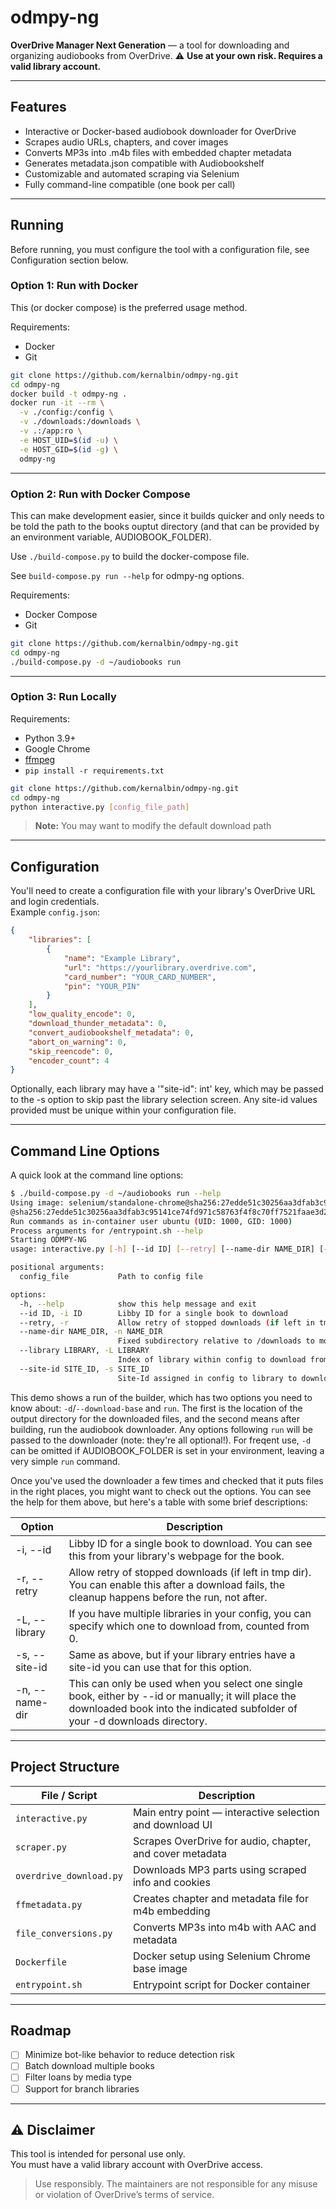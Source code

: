 # odmpy-ng
**OverDrive Manager Next Generation** — a tool for downloading and organizing audiobooks from OverDrive.
⚠️ **Use at your own risk. Requires a valid library account.**

---

## Features

- Interactive or Docker-based audiobook downloader for OverDrive
- Scrapes audio URLs, chapters, and cover images
- Converts MP3s into .m4b files with embedded chapter metadata
- Generates metadata.json compatible with Audiobookshelf
- Customizable and automated scraping via Selenium
- Fully command-line compatible (one book per call)

---

## Running

Before running, you must configure the tool with a configuration file, see
Configuration section below.

### Option 1: Run with Docker

This (or docker compose) is the preferred usage method.

Requirements:
- Docker
- Git

```bash
git clone https://github.com/kernalbin/odmpy-ng.git
cd odmpy-ng
docker build -t odmpy-ng .
docker run -it --rm \
  -v ./config:/config \
  -v ./downloads:/downloads \
  -v .:/app:ro \
  -e HOST_UID=$(id -u) \
  -e HOST_GID=$(id -g) \
  odmpy-ng
```

---

### Option 2: Run with Docker Compose

This can make development easier, since it builds quicker and only needs to be
told the path to the books ouptut directory (and that can be provided by an
environment variable, AUDIOBOOK_FOLDER).

Use `./build-compose.py` to build the docker-compose file.

See `build-compose.py run --help` for odmpy-ng options.

Requirements:
- Docker Compose
- Git

```bash
git clone https://github.com/kernalbin/odmpy-ng.git
cd odmpy-ng
./build-compose.py -d ~/audiobooks run
```

---

### Option 3: Run Locally

Requirements:
- Python 3.9+
- Google Chrome
- [ffmpeg](https://ffmpeg.org/download.html)
- `pip install -r requirements.txt`

```bash
git clone https://github.com/kernalbin/odmpy-ng.git
cd odmpy-ng
python interactive.py [config_file_path]
```

> **Note:** You may want to modify the default download path

---

## Configuration

You'll need to create a configuration file with your library's OverDrive URL and login credentials.  
Example `config.json`:

```json
{
    "libraries": [
        {
            "name": "Example Library",
            "url": "https://yourlibrary.overdrive.com",
            "card_number": "YOUR_CARD_NUMBER",
            "pin": "YOUR_PIN"
        }
    ],
    "low_quality_encode": 0,
    "download_thunder_metadata": 0,
    "convert_audiobookshelf_metadata": 0,
    "abort_on_warning": 0,
    "skip_reencode": 0,
    "encoder_count": 4
}
```

Optionally, each library may have a '"site-id": int' key, which may be passed
to the -s option to skip past the library selection screen. Any site-id values
provided must be unique within your configuration file.

---

## Command Line Options

A quick look at the command line options:

```bash
$ ./build-compose.py -d ~/audiobooks run --help
Using image: selenium/standalone-chrome@sha256:27edde51c30256aa3dfab3c95141ce74fd971c58763f4f8c70ff7521faae3d2b.
@sha256:27edde51c30256aa3dfab3c95141ce74fd971c58763f4f8c70ff7521faae3d2b
Run commands as in-container user ubuntu (UID: 1000, GID: 1000)
Process arguments for /entrypoint.sh --help
Starting ODMPY-NG
usage: interactive.py [-h] [--id ID] [--retry] [--name-dir NAME_DIR] [--library LIBRARY | --site-id SITE_ID] config_file

positional arguments:
  config_file           Path to config file

options:
  -h, --help            show this help message and exit
  --id ID, -i ID        Libby ID for a single book to download
  --retry, -r           Allow retry of stopped downloads (if left in tmp dir)
  --name-dir NAME_DIR, -n NAME_DIR
                        Fixed subdirectory relative to /downloads to move single downloaded book to
  --library LIBRARY, -L LIBRARY
                        Index of library within config to download from
  --site-id SITE_ID, -s SITE_ID
                        Site-Id assigned in config to library to download from
```

This demo shows a run of the builder, which has two options you need to know
about: `-d`/`--download-base` and `run`. The first is the location of the
output directory for the downloaded files, and the second means after building,
run the audiobook downloader. Any options following `run` will be passed to the
downloader (note: they're all optional!). For freqent use, `-d` can be omitted
if AUDIOBOOK_FOLDER is set in your environment, leaving a very simple `run`
command.

Once you've used the downloader a few times and checked that it puts files in
the right places, you might want to check out the options. You can see the help
for them above, but here's a table with some brief descriptions:

| Option                | Description |
|-----------------------|-------------|
| -i, --id              | Libby ID for a single book to download. You can see this from your library's webpage for the book. |
| -r, --retry           | Allow retry of stopped downloads (if left in tmp dir). You can enable this after a download fails, the cleanup happens before the run, not after. |
| -L, --library         | If you have multiple libraries in your config, you can specify which one to download from, counted from 0. |
| -s, --site-id         | Same as above, but if your library entries have a site-id you can use that for this option. |
| -n, --name-dir        | This can only be used when you select one single book, either by --id or manually; it will place the downloaded book into the indicated subfolder of your -d downloads directory. |

---

## Project Structure

| File / Script             | Description |
|--------------------------|-------------|
| `interactive.py`         | Main entry point — interactive selection and download UI |
| `scraper.py`             | Scrapes OverDrive for audio, chapter, and cover metadata |
| `overdrive_download.py`  | Downloads MP3 parts using scraped info and cookies |
| `ffmetadata.py`          | Creates chapter and metadata file for m4b embedding |
| `file_conversions.py`    | Converts MP3s into m4b with AAC and metadata |
| `Dockerfile`             | Docker setup using Selenium Chrome base image |
| `entrypoint.sh`          | Entrypoint script for Docker container |

---

## Roadmap

- [ ] Minimize bot-like behavior to reduce detection risk  
- [ ] Batch download multiple books  
- [ ] Filter loans by media type
- [ ] Support for branch libraries

---

## ⚠️ Disclaimer

This tool is intended for personal use only.  
You must have a valid library account with OverDrive access.

> Use responsibly. The maintainers are not responsible for any misuse or violation of OverDrive’s terms of service.
